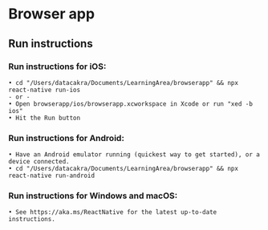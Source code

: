 # Browser app
## Run instructions

### Run instructions for iOS:
    • cd "/Users/datacakra/Documents/LearningArea/browserapp" && npx react-native run-ios
    - or -
    • Open browserapp/ios/browserapp.xcworkspace in Xcode or run "xed -b ios"
    • Hit the Run button

### Run instructions for Android:
    • Have an Android emulator running (quickest way to get started), or a device connected.
    • cd "/Users/datacakra/Documents/LearningArea/browserapp" && npx react-native run-android

### Run instructions for Windows and macOS:
    • See https://aka.ms/ReactNative for the latest up-to-date instructions.